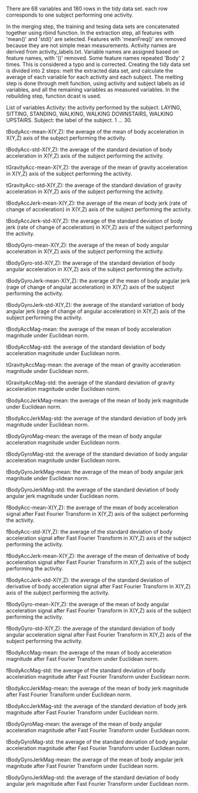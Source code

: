 There are 68 variables and 180 rows in the tidy data set.
each row corresponds to one subject performing one activity.

In the merging step, the training and tesing data sets are concatenated together using rbind function.
In the extraction step, all features with 'mean()' and 'std()' are selected. Features with 'meanFreq()' are removed because they are not simple mean measurements. 
Activity names are derived from activity_labels.txt.
Variable names are assigned based on feature names, with '()' removed. Some feature names repeated 'Body' 2 times. This is considered a typo and is corrected.
Creating the tidy data set is divided into 2 steps: melt the extracted data set, and calculate the average of each variable for each activity and each subject. The melting step is done through melt function, using activity and subject labels as id variables, and all the remaining variables as measured variables. In the rebuilding step, function dcast is used.

List of variables
Activity: the activity performed by the subject.
	LAYING, SITTING, STANDING, WALKING, WALKING DOWNSTAIRS, WALKING UPSTAIRS.
Subject: the label of the subject. 1 ... 30.

tBodyAcc-mean-X(Y,Z): the average of the mean of body acceleration in X(Y,Z) axis of the subject performing the activity.

tBodyAcc-std-X(Y,Z): the average of the standard deviation of body acceleration in X(Y,Z) axis of the subject performing the activity.

tGravityAcc-mean-X(Y,Z): the average of the mean of gravity acceleration in X(Y,Z) axis of the subject performing the activity.

tGravityAcc-std-X(Y,Z): the average of the standard deviation of gravity acceleration in X(Y,Z) axis of the subject performing the activity.

tBodyAccJerk-mean-X(Y,Z): the average of the mean of body jerk (rate of change of acceleration) in X(Y,Z) axis of the subject performing the activity.

tBodyAccJerk-std-X(Y,Z): the average of the standard deviation of body jerk (rate of change of acceleration) in X(Y,Z) axis of the subject performing the activity.

tBodyGyro-mean-X(Y,Z): the average of the mean of body angular acceleration in X(Y,Z) axis of the subject performing the activity.

tBodyGyro-std-X(Y,Z): the average of the standard deviation of body angular acceleration in X(Y,Z) axis of the subject performing the activity.

tBodyGyroJerk-mean-X(Y,Z): the average of the mean of body angular jerk (rage of change of angular acceleration) in X(Y,Z) axis of the subject performing the activity.

tBodyGyroJerk-std-X(Y,Z): the average of the standard variation of body angular jerk (rage of change of angular acceleration) in X(Y,Z) axis of the subject performing the activity.

tBodyAccMag-mean: the average of the mean of body acceleration magnitude under Euclidean norm.

tBodyAccMag-std: the average of the standard deviation of body acceleration magnitude under Euclidean norm.

tGravityAccMag-mean: the average of the mean of gravity acceleration magnitude under Euclidean norm.

tGravityAccMag-std: the average of the standard deviation of gravity acceleration magnitude under Euclidean norm.

tBodyAccJerkMag-mean: the average of the mean of body jerk magnitude under Euclidean norm.

tBodyAccJerkMag-std: the average of the standard deviation of body jerk magnitude under Euclidean norm.

tBodyGyroMag-mean: the average of the mean of body angular acceleration magnitude under Euclidean norm.

tBodyGyroMag-std: the average of the standard deviation of body angular acceleration magnitude under Euclidean norm.

tBodyGyroJerkMag-mean: the average of the mean of body angular jerk magnitude under Euclidean norm.

tBodyGyroJerkMag-std: the average of the standard deviation of body angular jerk magnitude under Euclidean norm.

fBodyAcc-mean-X(Y,Z): the average of the mean of body acceleration signal after Fast Fourier Transform in X(Y,Z) axis of the subject performing the activity.

fBodyAcc-std-X(Y,Z): the average of the standard deviation of body acceleration signal after Fast Fourier Transform in X(Y,Z) axis of the subject performing the activity.

fBodyAccJerk-mean-X(Y,Z): the average of the mean of derivative of body acceleration signal after Fast Fourier Transform in X(Y,Z) axis of the subject performing the activity.
 
fBodyAccJerk-std-X(Y,Z): the average of the standard deviation of derivative of body acceleration signal after Fast Fourier Transform in X(Y,Z) axis of the subject performing the activity.

fBodyGyro-mean-X(Y,Z): the average of the mean of body angular acceleration signal after Fast Fourier Transform in X(Y,Z) axis of the subject performing the activity.

fBodyGyro-std-X(Y,Z): the average of the standard deviation of body angular acceleration signal after Fast Fourier Transform in X(Y,Z) axis of the subject performing the activity.

fBodyAccMag-mean: the average of the mean of body acceleration magnitude after Fast Fourier Transform under Euclidean norm.

fBodyAccMag-std: the average of the standard deviation of body acceleration magnitude after Fast Fourier Transform under Euclidean norm.

tBodyAccJerkMag-mean: the average of the mean of body jerk magnitude after Fast Fourier Transform under Euclidean norm.

tBodyAccJerkMag-std: the average of the standard deviation of body jerk magnitude after Fast Fourier Transform under Euclidean norm.

tBodyGyroMag-mean: the average of the mean of body angular acceleration magnitude after Fast Fourier Transform under Euclidean norm.
 
tBodyGyroMag-std: the average of the standard deviation of body angular acceleration magnitude after Fast Fourier Transform under Euclidean norm.
 
tBodyGyroJerkMag-mean: the average of the mean of body angular jerk magnitude after Fast Fourier Transform under Euclidean norm.
 
tBodyGyroJerkMag-std: the average of the standard deviation of body angular jerk magnitude after Fast Fourier Transform under Euclidean norm.



